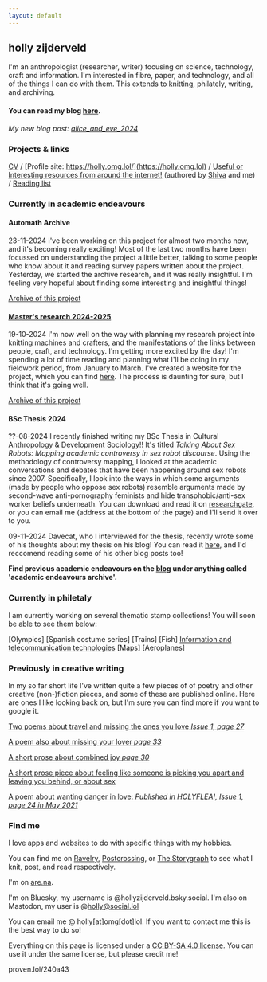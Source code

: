 ```yaml
---
layout: default
---
```


## holly zijderveld

I'm an anthropologist (researcher, writer) focusing on science, technology, craft and information. I'm interested in fibre, paper, and technology, and all of the things I can do with them. This extends to knitting, philately, writing, and archiving.

#### You can read my blog [here](https://hollyz1jderveld.github.io/blog/contents).
*My new blog post: [alice_and_eve_2024](https://hollyz1jderveld.github.io/blog/pages/aae_2024)*

### Projects & links
[CV](https://read.cv/zijderveld) / [Profile site: https://holly.omg.lol/](https://holly.omg.lol) / [Useful or Interesting resources from around the internet!](https://gl0bsec.github.io/fun_websites.html) (authored by [Shiva](https://gl0bsec.github.io/) and me) / [Reading list](https://hollyz1jderveld.github.io/reading-list/)

### Currently in academic endeavours

#### Automath Archive
23-11-2024 I've been working on this project for almost two months now, and it's becoming really exciting! Most of the last two months have been focussed on understanding the project a little better, talking to some people who know about it and reading survey papers written about the project. Yesterday, we started the archive research, and it was really insightful. I'm feeling very hopeful about finding some interesting and insightful things! 

[Archive of this project](https://hollyz1jderveld.github.io/blog/pages/before_automath)

#### [Master's research 2024-2025](https://hollyz1jderveld.github.io/knitting-research)
19-10-2024 I'm now well on the way with planning my research project into knitting machines and crafters, and the manifestations of the links between people, craft, and technology. I'm getting more excited by the day! I'm spending a lot of time reading and planning what I'll be doing in my fieldwork period, from January to March. I've created a website for the project, which you can find [here](https://hollyz1jderveld.github.io/knitting-research). The process is daunting for sure, but I think that it's going well.

[Archive of this project](https://hollyz1jderveld.github.io/blog/pages/before_masters)

#### BSc Thesis 2024
??-08-2024 I recently finished writing my BSc Thesis in Cultural Anthropology & Development Sociology!! It's titled *Talking About Sex Robots: Mapping academic controversy in sex robot discourse*. Using the methodology of controversy mapping, I looked at the academic conversations and debates that have been happening around sex robots since 2007. Specifically, I look into the ways in which some arguments (made by people who oppose sex robots) resemble arguments made by second-wave anti-pornography feminists and hide transphobic/anti-sex worker beliefs underneath. You can download and read it on [researchgate](https://www.researchgate.net/publication/382625206_Talking_About_Sex_Robots_Mapping_academic_controversy_in_sex_robot_discourse), or you can email me (address at the bottom of the page) and I'll send it over to you.

09-11-2024 Davecat, who I interviewed for the thesis, recently wrote some of his thoughts about my thesis on his blog! You can read it [here](http://www.kuroneko-chan.com/echoes/?p=6748), and I'd reccomend reading some of his other blog posts too!

**Find previous academic endeavours on the [blog](https://hollyz1jderveld.github.io/blog/contents) under anything called 'academic endeavours archive'.**

### Currently in philetaly
I am currently working on several thematic stamp collections! You will soon be able to see them below:

[Olympics] [Spanish costume series] [Trains] [Fish] [Information and telecommunication technologies](https://hollyz1jderveld.github.io/blog/pages/telecommunication) [Maps] [Aeroplanes]

### Previously in creative writing
In my so far short life I've written quite a few pieces of of poetry and other creative (non-)fiction pieces, and some of these are published online. Here are ones I like looking back on, but I'm sure you can find more if you want to google it. 

[Two poems about travel and missing the ones you love *Issue 1, page 27*](https://celestitepoetry.wixsite.com/journal/issues)

[A poem also about missing your lover *page 33*](https://warninglines.com/vol02/)

[A short prose about combined joy *page 30*](https://www.calameo.com/read/0066295039cc17c27046b?authid=CCXTNUkrflKT)

[A short prose piece about feeling like someone is picking you apart and leaving you behind, or about sex](https://spillovermagazine.wordpress.com/2021/05/01/clementine/)

[A poem about wanting danger in love: *Published in HOLYFLEA!, Issue 1, page 24 in May 2021*](https://holyflea.files.wordpress.com/2021/04/holyflea-issue-one.pdf)

### Find me
I love apps and websites to do with specific things with my hobbies. 

You can find me on [Ravelry](https://www.ravelry.com/people/Midnight4225), [Postcrossing](https://www.postcrossing.com/user/Midnight4225), or [The Storygraph](https://app.thestorygraph.com/profile/hollyzijderveld) to see what I knit, post, and read respectively. 

I'm on [are.na](https://www.are.na/holly-zijderveld/channels).

I'm on Bluesky, my username is @hollyzijderveld.bsky.social. I'm also on Mastodon, my user is @holly@social.lol

You can email me @ holly[at]omg[dot]lol. If you want to contact me this is the best way to do so!

Everything on this page is licensed under a [CC BY-SA 4.0 license](https://creativecommons.org/licenses/by-sa/4.0/). You can use it under the same license, but please credit me!

proven.lol/240a43
